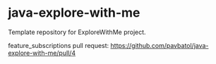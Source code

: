 # java-explore-with-me
Template repository for ExploreWithMe project.

feature_subscriptions pull request: https://github.com/pavbatol/java-explore-with-me/pull/4
